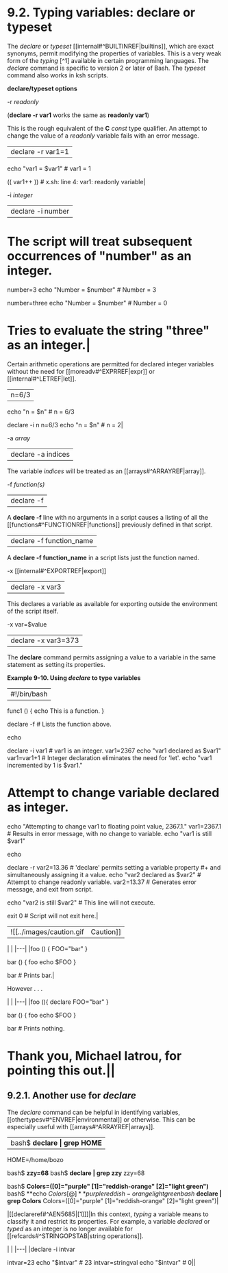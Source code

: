 # 9.2. Typing variables: **declare** or **typeset**

The _declare_ or _typeset_ [[internal#^BUILTINREF|builtins]], which are exact synonyms, permit modifying the properties of variables. This is a very weak form of the _typing_ [^1] available in certain programming languages. The _declare_ command is specific to version 2 or later of Bash. The _typeset_ command also works in ksh scripts.

**declare/typeset options**

-r _readonly_

(**declare -r var1** works the same as **readonly var1**)

This is the rough equivalent of the **C** _const_ type qualifier. An attempt to change the value of a _readonly_ variable fails with an error message.

|   |
|---|
|declare -r var1=1
echo "var1 = $var1"   # var1 = 1

(( var1++ ))          # x.sh: line 4: var1: readonly variable|

-i _integer_

|   |
|---|
|declare -i number
# The script will treat subsequent occurrences of "number" as an integer.		

number=3
echo "Number = $number"     # Number = 3

number=three
echo "Number = $number"     # Number = 0
# Tries to evaluate the string "three" as an integer.|

Certain arithmetic operations are permitted for declared integer variables without the need for [[moreadv#^EXPRREF|expr]] or [[internal#^LETREF|let]].

|   |
|---|
|n=6/3
echo "n = $n"       # n = 6/3

declare -i n
n=6/3
echo "n = $n"       # n = 2|

-a _array_

|   |
|---|
|declare -a indices|

The variable _indices_ will be treated as an [[arrays#^ARRAYREF|array]].

-f _function(s)_

|   |
|---|
|declare -f|

A **declare -f** line with no arguments in a script causes a listing of all the [[functions#^FUNCTIONREF|functions]] previously defined in that script.

|   |
|---|
|declare -f function_name|

A **declare -f function_name** in a script lists just the function named.

-x [[internal#^EXPORTREF|export]]

|   |
|---|
|declare -x var3|

This declares a variable as available for exporting outside the environment of the script itself.

-x var=$value

|   |
|---|
|declare -x var3=373|

The **declare** command permits assigning a value to a variable in the same statement as setting its properties.

**Example 9-10. Using _declare_ to type variables**

|   |
|---|
|#!/bin/bash

func1 ()
{
  echo This is a function.
}

declare -f        # Lists the function above.

echo

declare -i var1   # var1 is an integer.
var1=2367
echo "var1 declared as $var1"
var1=var1+1       # Integer declaration eliminates the need for 'let'.
echo "var1 incremented by 1 is $var1."
# Attempt to change variable declared as integer.
echo "Attempting to change var1 to floating point value, 2367.1."
var1=2367.1       # Results in error message, with no change to variable.
echo "var1 is still $var1"

echo

declare -r var2=13.36         # 'declare' permits setting a variable property
                              #+ and simultaneously assigning it a value.
echo "var2 declared as $var2" # Attempt to change readonly variable.
var2=13.37                    # Generates error message, and exit from script.

echo "var2 is still $var2"    # This line will not execute.

exit 0                        # Script will not exit here.|

|   |   |
|---|---|
|![[../images/caution.gif|Caution]]|Using the _declare_ builtin restricts the [[subshells#^SCOPEREF|scope]] of a variable.

\|   \|
\|---\|
\|foo ()
{
FOO="bar"
}

bar ()
{
foo
echo $FOO
}

bar   # Prints bar.\|

However . . .

\|   \|
\|---\|
\|foo (){
declare FOO="bar"
}

bar ()
{
foo
echo $FOO
}

bar  # Prints nothing.


# Thank you, Michael Iatrou, for pointing this out.\||

## 9.2.1. Another use for _declare_

The _declare_ command can be helpful in identifying variables, [[othertypesv#^ENVREF|environmental]] or otherwise. This can be especially useful with [[arrays#^ARRAYREF|arrays]].

|   |
|---|
|bash$ **declare \| grep HOME**
HOME=/home/bozo

bash$ **zzy=68**
bash$ **declare \| grep zzy**
zzy=68

bash$ **Colors=([0]="purple" [1]="reddish-orange" [2]="light green")**
bash$ **echo ${Colors[@]}**
purple reddish-orange light green
bash$ **declare \| grep Colors**
Colors=([0]="purple" [1]="reddish-orange" [2]="light green")|

|[[declareref#^AEN5685|[1]]]|In this context, _typing_ a variable means to classify it and restrict its properties. For example, a variable _declared_ or _typed_ as an integer is no longer available for [[refcards#^STRINGOPSTAB|string operations]].

\|   \|
\|---\|
\|declare -i intvar

intvar=23
echo "$intvar"   # 23
intvar=stringval
echo "$intvar"   # 0\||

